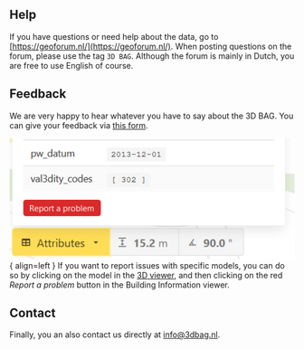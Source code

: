 ## Help

If you have questions or need help about the data, go to [https://geoforum.nl/](https://geoforum.nl/). When posting questions on the forum, please use the tag `3D BAG`. Although the forum is mainly in Dutch, you are free to use English of course.

## Feedback

We are very happy to hear whatever you have to say about the 3D BAG. You can give your feedback via [this form](https://docs.google.com/forms/d/e/1FAIpQLSe2XLCYNmoFVHrgt_uRXeLLwfzDK7gS2kE7mGH8rnk6ltE0LQ/viewform?).

![report_issue](images/report_issue.jpg){ align=left }
If you want to report issues with specific models, you can do so by clicking on the model in the [3D viewer](https://dev.3dbag.nl/#/en/viewer), and then clicking on the red *Report a problem* button in the Building Information viewer.

## Contact

Finally, you an also contact us directly at <a href="mailto:info@3dbag.nl">info@3dbag.nl</a>.
